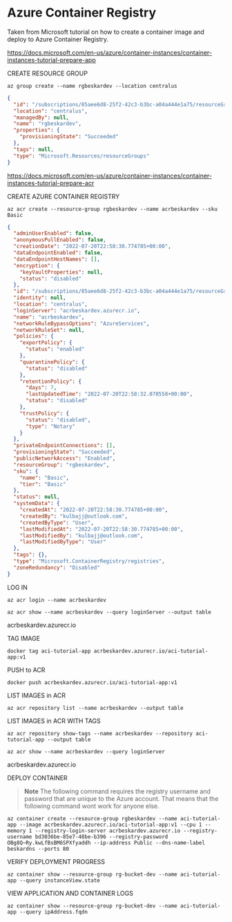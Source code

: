 # Azure Container Registry

Taken from Microsoft tutorial on how to create a container image and deploy to Azure Container Registry.

https://docs.microsoft.com/en-us/azure/container-instances/container-instances-tutorial-prepare-app

CREATE RESOURCE GROUP

```shell
az group create --name rgbeskardev --location centralus
```

```json
{
  "id": "/subscriptions/85aee6d8-25f2-42c3-b3bc-a04a444e1a75/resourceGroups/rgbeskardev",
  "location": "centralus",
  "managedBy": null,
  "name": "rgbeskardev",
  "properties": {
    "provisioningState": "Succeeded"
  },
  "tags": null,
  "type": "Microsoft.Resources/resourceGroups"
}
```

https://docs.microsoft.com/en-us/azure/container-instances/container-instances-tutorial-prepare-acr

CREATE AZURE CONTAINER REGISTRY

```shell
az acr create --resource-group rgbeskardev --name acrbeskardev --sku Basic
```

```json
{
  "adminUserEnabled": false,
  "anonymousPullEnabled": false,
  "creationDate": "2022-07-20T22:58:30.774785+00:00",
  "dataEndpointEnabled": false,
  "dataEndpointHostNames": [],
  "encryption": {
    "keyVaultProperties": null,
    "status": "disabled"
  },
  "id": "/subscriptions/85aee6d8-25f2-42c3-b3bc-a04a444e1a75/resourceGroups/rgbeskardev/providers/Microsoft.ContainerRegistry/registries/acrbeskardev",
  "identity": null,
  "location": "centralus",
  "loginServer": "acrbeskardev.azurecr.io",
  "name": "acrbeskardev",
  "networkRuleBypassOptions": "AzureServices",
  "networkRuleSet": null,
  "policies": {
    "exportPolicy": {
      "status": "enabled"
    },
    "quarantinePolicy": {
      "status": "disabled"
    },
    "retentionPolicy": {
      "days": 7,
      "lastUpdatedTime": "2022-07-20T22:58:32.078558+00:00",
      "status": "disabled"
    },
    "trustPolicy": {
      "status": "disabled",
      "type": "Notary"
    }
  },
  "privateEndpointConnections": [],
  "provisioningState": "Succeeded",
  "publicNetworkAccess": "Enabled",
  "resourceGroup": "rgbeskardev",
  "sku": {
    "name": "Basic",
    "tier": "Basic"
  },
  "status": null,
  "systemData": {
    "createdAt": "2022-07-20T22:58:30.774785+00:00",
    "createdBy": "kulbajj@outlook.com",
    "createdByType": "User",
    "lastModifiedAt": "2022-07-20T22:58:30.774785+00:00",
    "lastModifiedBy": "kulbajj@outlook.com",
    "lastModifiedByType": "User"
  },
  "tags": {},
  "type": "Microsoft.ContainerRegistry/registries",
  "zoneRedundancy": "Disabled"
}
```

LOG IN

```shell
az acr login --name acrbeskardev
```

```shell
az acr show --name acrbeskardev --query loginServer --output table
```

acrbeskardev.azurecr.io

TAG IMAGE

```shell
docker tag aci-tutorial-app acrbeskardev.azurecr.io/aci-tutorial-app:v1
```

PUSH to ACR

```shell
docker push acrbeskardev.azurecr.io/aci-tutorial-app:v1
```

LIST IMAGES in ACR

```shell
az acr repository list --name acrbeskardev --output table
```

LIST IMAGES in ACR WITH TAGS

```shell
az acr repository show-tags --name acrbeskardev --repository aci-tutorial-app --output table
```

```shell
az acr show --name acrbeskardev --query loginServer
```

acrbeskardev.azurecr.io

DEPLOY CONTAINER

> **Note**
> The following command requires the registry username and password that are unique to the Azure account. That means that the following command wont work for anyone else.

```shell
az container create --resource-group rgbeskardev --name aci-tutorial-app --image acrbeskardev.azurecr.io/aci-tutorial-app:v1 --cpu 1 --memory 1 --registry-login-server acrbeskardev.azurecr.io --registry-username bd3036be-85e7-48be-b396 --registry-password OBg8Q~Ry.kwLfBsBM6SPXfyaddh --ip-address Public --dns-name-label beskardns --ports 80
```

VERIFY DEPLOYMENT PROGRESS

```shell
az container show --resource-group rg-bucket-dev --name aci-tutorial-app --query instanceView.state
```

VIEW APPLICATION AND CONTAINER LOGS

```shell
az container show --resource-group rg-bucket-dev --name aci-tutorial-app --query ipAddress.fqdn
```
